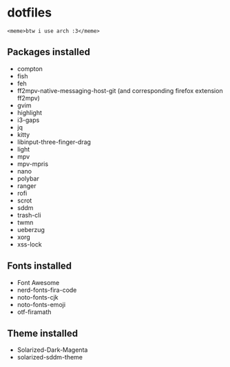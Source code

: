 # dotfiles
`<meme>btw i use arch :3</meme>`

## Packages installed
- compton
- fish
- feh
- ff2mpv-native-messaging-host-git (and corresponding firefox extension ff2mpv)
- gvim
- highlight
- i3-gaps
- jq
- kitty
- libinput-three-finger-drag
- light
- mpv
- mpv-mpris
- nano
- polybar
- ranger
- rofi
- scrot
- sddm
- trash-cli
- twmn
- ueberzug
- xorg
- xss-lock

## Fonts installed
- Font Awesome
- nerd-fonts-fira-code
- noto-fonts-cjk
- noto-fonts-emoji
- otf-firamath

## Theme installed
- Solarized-Dark-Magenta
- solarized-sddm-theme
